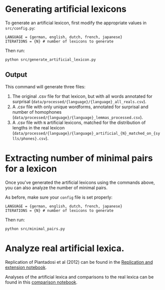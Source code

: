 # Generating artificial lexicons

To generate an artificial lexicon, first modify the appropriate values in `src/config.py`:

```
LANGUAGE = {german, english, dutch, french, japanese}
ITERATIONS = {N} # number of lexicons to generate
```

Then run:

```
python src/generate_artificial_lexicon.py 
```

## Output

This command will generate three files:

1. The original .csv file for that lexicon, but with all words annotated for surprisal (`data/processed/{language}/{language}_all_reals.csv`).  
2. A .csv file with only unique wordforms, annotated for surprisal and number of homophones (`data/processed/{language}/{language}_lemmas_processed.csv`).  
3. A .csv file with `N` artificial lexicons, matched for the distribution of lengths in the real lexicon (`data/processed/{language}/{language}_artificial_{N}_matched_on_{sylls/phones}.csv`).  


# Extracting number of minimal pairs for a lexicon

Once you've generated the artificial lexicons using the commands above, you can also analyze the number of minimal pairs. 

As before, make sure your `config` file is set properly:

```
LANGUAGE = {german, english, dutch, french, japanese}
ITERATIONS = {N} # number of lexicons to generate
```

Then run:

```
python src/minimal_pairs.py
```

# Analyze real artificial lexica.

Replication of Piantadosi et al (2012) can be found in the [Replication and extension notebook](https://github.com/seantrott/homophone_simulations/blob/master/Replication%20and%20extension.ipynb).

Analyses of the artificial lexica and comparisons to the real lexica can be found in this [comparison notebook](https://github.com/seantrott/homophone_simulations/blob/master/Homophony%20in%20real%20and%20artificial%20lexica.ipynb).
